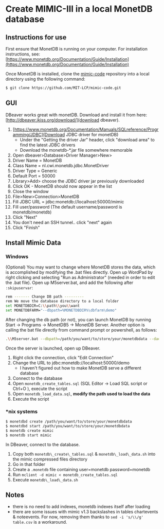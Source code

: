 # Create MIMIC-III in a local MonetDB database

## Instructions for use

First ensure that MonetDB is running on your computer. For installation instructions, see: [https://www.monetdb.org/Documentation/Guide/Installation](https://www.monetdb.org/Documentation/Guide/Installation)

Once MonetDB is installed, clone the [mimic-code](https://github.com/MIT-LCP/mimic-code) repository into a local directory using the following command:

``` bash
$ git clone https://github.com/MIT-LCP/mimic-code.git
```

## GUI

DBeaver works great with monetDB. Download and install it from here: [http://dbeaver.jkiss.org/download/](download dbeaver).

1. [https://www.monetdb.org/Documentation/Manuals/SQLreference/Programming/JDBC](Download JDBC driver for monetDB)
    * Under the "Getting the driver Jar" header, click "download area" to find the latest JDBC drivers
    * Download the monetdb-\*.jar file somewhere memorable
1. Open dbeaver>Database>Driver Manager>New>
  1. Driver Name = MonetDB
  1. Class Name = nl.cwi.monetdb.jdbc.MonetDriver
  1. Driver Type = Generic
  1. Default Port = 50000
  1. Library>Add> choose the JDBC driver jar previously downloaded
  1. Click OK - MonetDB should now appear in the list
  1. Close the window
1. File>New>Connection>MonetDB
  1. Fill JDBC URL =  jdbc:monetdb://localhost:50000/mimic
  1. Fill user/password (The default username/password is monetdb/monetdb)
  1. Click "Next"
  1. You don't need an SSH tunnel.. click "next" again
  1. Click "Finish"

## Install Mimic Data

### Windows


(Optional) You may want to change where MonetDB stores the data, which is accomplished by modifying the .bat files directly. Open up WordPad by right clicking and selecting "Run as Administrator" (needed in order to edit the .bat file). Open up M5server.bat, and add the following after `:skipuservar`:

```bash
rem ------- Change DB path ---------
rem We move the database directory to a local folder
set MONETDBDIR=C:\\path\\you\\want
set MONETDBFARM="--dbpath=%MONETDBDIR%\dbfarm\demo"
```

After changing the db path (or not), you can launch MonetDB by running Start -> Programs -> MonetDB5 -> MonetDB Server. Another option is calling the bat file directly from command prompt or powershell, as follows:

```sh
.\\M5server.bat --dbpath=/path/you/want/to/store/your/monetdbdata --daemon=yes
```

Once the server is launched, open up DBeaver.

1. Right click the connection, click "Edit Connection"
2. Change the URL to jdbc:monetdb://localhost:50000/demo
    * I haven't figured out how to make MonetDB serve a different database
3. Connect to the database
4. Open `monetdb_create_tables.sql` (SQL Editor -> Load SQL script or Ctrl+O ), execute the script
5. Open `monetdb_load_data.sql`, **modify the path used to load the data**
6. Execute the script

### \*nix systems

``` bash
$ monetdbd create /path/you/want/to/store/your/monetdbdata
$ monetdbd start /path/you/want/to/store/your/monetdbdata
$ monetdb create mimic
$ monetdb start mimic
```

In DBeaver, connect to the database.

1. Copy both `monetdb\_create\_tables.sql` \& `monetdb\_load\_data.sh` into the mimic compressed files directory
1. Go in that folder
1. Create a `.monetdb` file containing user=monetdb password=monetdb
1. Run `mclient -d mimic < monetdb_create_tables.sql`
1. Execute `monetdb\_load\_data.sh`

## Notes

* there is no need to add indexes, monetdb indexes itself after loading
* there are some issues with mimic v1.3 backslashes in tables chartevents & noteevents. For now, removing them thanks to `sed -i 's/\\/g' table.csv` is a workaround.
